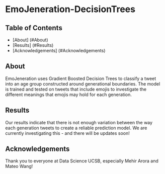 # EmoJeneration-DecisionTrees

## Table of Contents
* [About] (#About)
* [Results] (#Results)
* [Acknowledgements] (#Acknowledgements)

## About
EmoJeneration uses Gradient Boosted Decision Trees to classify a tweet into an age group constructed around generational boundaries. The model is trained and tested on tweets that include emojis to investigate the different meanings that emojis may hold for each generation. 

## Results
Our results indicate that there is not enough variation between the way each generation tweets to create a reliable prediction model. We are currently investigating this - and there will be updates soon!

## Acknowledgements
Thank you to everyone at Data Science UCSB, especially Mehir Arora and Mateo Wang!
